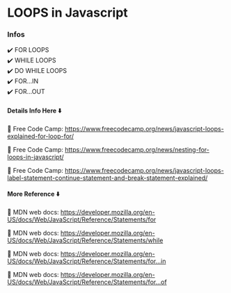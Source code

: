 # LOOPS in Javascript

### Infos

✔️ FOR LOOPS <br>
✔️ WHILE LOOPS <br>
✔️ DO WHILE LOOPS <br>
✔️ FOR...IN <br>
✔️ FOR...OUT <br>

#### Details Info Here ⬇️

🚀 Free Code Camp: https://www.freecodecamp.org/news/javascript-loops-explained-for-loop-for/

🚀 Free Code Camp: https://www.freecodecamp.org/news/nesting-for-loops-in-javascript/

🚀 Free Code Camp: https://www.freecodecamp.org/news/javascript-loops-label-statement-continue-statement-and-break-statement-explained/

#### More Reference ⬇️

🚀 MDN web docs: https://developer.mozilla.org/en-US/docs/Web/JavaScript/Reference/Statements/for

🚀 MDN web docs: https://developer.mozilla.org/en-US/docs/Web/JavaScript/Reference/Statements/while

🚀 MDN web docs: https://developer.mozilla.org/en-US/docs/Web/JavaScript/Reference/Statements/for...in

🚀 MDN web docs: https://developer.mozilla.org/en-US/docs/Web/JavaScript/Reference/Statements/for...of





